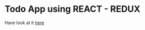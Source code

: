 # Todo App using REACT - REDUX
Have look at it [here](https://vamsi-krishna-kodimela.github.io/todo-task/)
